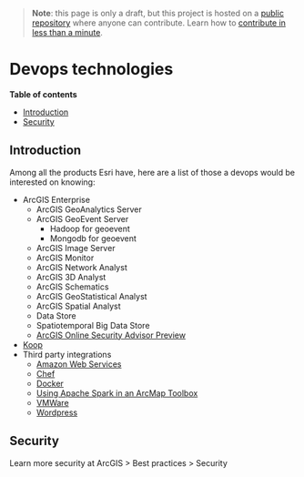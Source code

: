 > **Note**: this page is only a draft, but this project is hosted on a [public repository](https://github.com/hhkaos/awesome-arcgis) where anyone can contribute. Learn how to [contribute in less than a minute](https://github.com/hhkaos/awesome-arcgis/blob/master/CONTRIBUTING.md#contributions).

# Devops technologies

<!-- START doctoc generated TOC please keep comment here to allow auto update -->
<!-- DON'T EDIT THIS SECTION, INSTEAD RE-RUN doctoc TO UPDATE -->
**Table of contents**

- [Introduction](#introduction)
- [Security](#security)

<!-- END doctoc generated TOC please keep comment here to allow auto update -->

## Introduction

Among all the products Esri have, here are a list of those a devops would be interested on knowing:

* ArcGIS Enterprise
    * ArcGIS GeoAnalytics Server
    * ArcGIS GeoEvent Server
        * Hadoop for geoevent
        * Mongodb for geoevent
    * ArcGIS Image Server
    * ArcGIS Monitor
    * ArcGIS Network Analyst
    * ArcGIS 3D Analyst
    * ArcGIS Schematics
    * ArcGIS GeoStatistical Analyst
    * ArcGIS Spatial Analyst
    * Data Store
    * Spatiotemporal Big Data Store
    * [ArcGIS Online Security Advisor Preview](https://esri-test-tmp-51667936240004772770.s3.amazonaws.com/ago-security-advisor/index.html)
* [Koop](./koop/README.md)
* Third party integrations
    * [Amazon Web Services](./aws/README.md)
    * [Chef](./chef/README.md)
    * [Docker](./docker/README.md)
    * [Using Apache Spark in an ArcMap Toolbox](https://github.com/mraad/SparkProject)
    * [VMWare](./vmware/README.md)
    * [Wordpress](./wordpress/README.md)

## Security

Learn more security at ArcGIS > Best practices > Security
